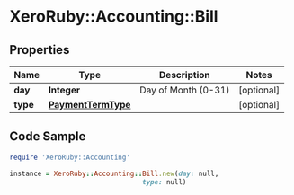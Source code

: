 # XeroRuby::Accounting::Bill

## Properties

Name | Type | Description | Notes
------------ | ------------- | ------------- | -------------
**day** | **Integer** | Day of Month (0-31) | [optional] 
**type** | [**PaymentTermType**](PaymentTermType.md) |  | [optional] 

## Code Sample

```ruby
require 'XeroRuby::Accounting'

instance = XeroRuby::Accounting::Bill.new(day: null,
                                 type: null)
```


